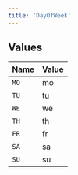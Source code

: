 ```yaml
---
title: 'DayOfWeek'
---
```



## Values

| Name  | Value |
| ----- | ----- |
| `MO`  | mo    |
| `TU`  | tu    |
| `WE`  | we    |
| `TH`  | th    |
| `FR`  | fr    |
| `SA`  | sa    |
| `SU`  | su    |